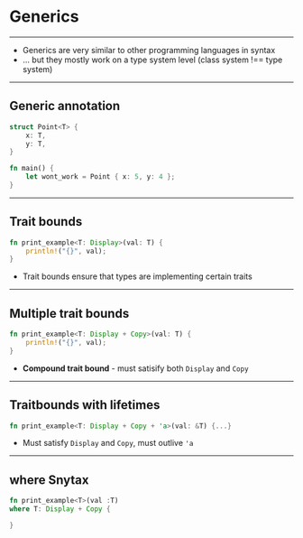 # Generics

---

- Generics are very similar to other programming languages in syntax
- ... but they mostly work on a type system level (class system !== type system)

---

## Generic annotation

```rust
struct Point<T> {
    x: T,
    y: T,
}

fn main() {
    let wont_work = Point { x: 5, y: 4 };
}
```

---

## Trait bounds

```rust
fn print_example<T: Display>(val: T) {
    println!("{}", val);
}
```

- Trait bounds ensure that types are implementing certain traits

---

## Multiple trait bounds

```rust
fn print_example<T: Display + Copy>(val: T) {
    println!("{}", val);
}
```

- **Compound trait bound** - must satisify both `Display` and `Copy`

---

## Traitbounds with lifetimes

```rust
fn print_example<T: Display + Copy + 'a>(val: &T) {...}
```

- Must satisfy `Display` and `Copy`, must outlive `'a`

---

## where Snytax

```rust
fn print_example<T>(val :T)
where T: Display + Copy {

}
```